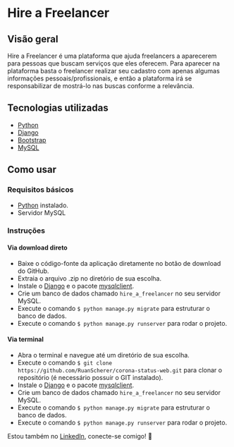 # Hire a Freelancer

## Visão geral
Hire a Freelancer é uma plataforma que ajuda freelancers a aparecerem para pessoas que buscam serviços que eles oferecem. Para aparecer na plataforma basta o freelancer realizar seu cadastro com apenas algumas informações pessoais/profissionais, e então a plataforma irá se responsabilizar de mostrá-lo nas buscas conforme a relevância.

## Tecnologias utilizadas
- [Python](https://www.python.org/)
- [Django](https://www.djangoproject.com/)
- [Bootstrap](https://getbootstrap.com/)
- [MySQL](https://www.mysql.com/)

## Como usar
### Requisitos básicos
- [Python](https://www.python.org/) instalado.
- Servidor MySQL

### Instruções
#### Via download direto
- Baixe o código-fonte da aplicação diretamente no botão de download do GitHub.
- Extraia o arquivo .zip no diretório de sua escolha.
- Instale o [Django](https://www.djangoproject.com/) e o pacote [mysqlclient](https://pypi.org/project/mysqlclient/).
- Crie um banco de dados chamado `hire_a_freelancer` no seu servidor MySQL.
- Execute o comando `$ python manage.py migrate` para estruturar o banco de dados.
- Execute o comando `$ python manage.py runserver` para rodar o projeto.

#### Via terminal
- Abra o terminal e navegue até um diretório de sua escolha.
- Execute o comando `$ git clone https://github.com/RuanScherer/corona-status-web.git` para clonar o repositório (é necessário possuir o GIT instalado).
- Instale o [Django](https://www.djangoproject.com/) e o pacote [mysqlclient](https://pypi.org/project/mysqlclient/).
- Crie um banco de dados chamado `hire_a_freelancer` no seu servidor MySQL.
- Execute o comando `$ python manage.py migrate` para estruturar o banco de dados.
- Execute o comando `$ python manage.py runserver` para rodar o projeto.

Estou também no [LinkedIn](https://www.linkedin.com/in/ruan-scherer/), conecte-se comigo! :rocket: